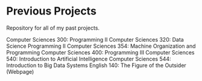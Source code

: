 # Previous Projects

Repository for all of my past projects. 

Computer Sciences 300: Programming II
Computer Sciences 320: Data Science Programming II 
Computer Sciences 354: Machine Organization and Programming
Computer Sciences 400: Programming III 
Computer Sciences 540: Introduction to Artificial Intelligence
Computer Sciences 544: Introduction to Big Data Systems
English 140: The Figure of the Outsider (Webpage)

